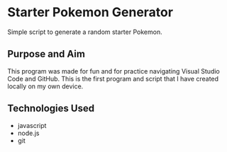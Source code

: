 # Starter Pokemon Generator
Simple script to generate a random starter Pokemon.

## Purpose and Aim
This program was made for fun and for practice navigating Visual Studio Code and GitHub.
This is the first program and script that I have created locally on my own device.

## Technologies Used
+ javascript
+ node.js
+ git

